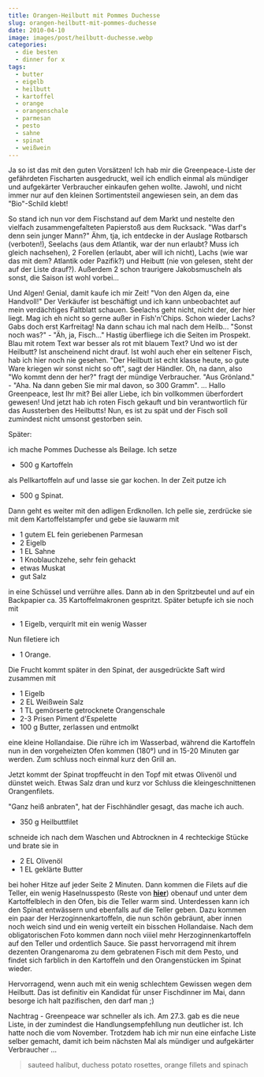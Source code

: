 ```yaml
---
title: Orangen-Heilbutt mit Pommes Duchesse
slug: orangen-heilbutt-mit-pommes-duchesse
date: 2010-04-10
image: images/post/heilbutt-duchesse.webp
categories: 
  - die besten
  - dinner for x
tags: 
  - butter
  - eigelb
  - heilbutt
  - kartoffel
  - orange
  - orangenschale
  - parmesan
  - pesto
  - sahne
  - spinat
  - weißwein
---
```


Ja so ist das mit den guten Vorsätzen! Ich hab mir die Greenpeace-Liste der gefährdeten Fischarten ausgedruckt, weil ich endlich einmal als mündiger und aufgekärter Verbraucher einkaufen gehen wollte. Jawohl, und nicht immer nur auf den kleinen Sortimentsteil angewiesen sein, an dem das "Bio"-Schild klebt!

So stand ich nun vor dem Fischstand auf dem Markt und nestelte den vielfach zusammengefalteten Papierstoß aus dem Rucksack. "Was darf's denn sein junger Mann?" Ähm, tja, ich entdecke in der Auslage Rotbarsch (verboten!), Seelachs (aus dem Atlantik, war der nun erlaubt? Muss ich gleich nachsehen), 2 Forellen (erlaubt, aber will ich nicht), Lachs (wie war das mit dem? Atlantik oder Pazifik?) und Heibutt (nie von gelesen, steht der auf der Liste drauf?). Außerdem 2 schon traurigere Jakobsmuscheln als sonst, die Saison ist wohl vorbei...

Und Algen! Genial, damit kaufe ich mir Zeit! "Von den Algen da, eine Handvoll!" Der Verkäufer ist beschäftigt und ich kann unbeobachtet auf mein verdächtiges Faltblatt schauen. Seelachs geht nicht, nicht der, der hier liegt. Mag ich eh nicht so gerne außer in Fish'n'Chips. Schon wieder Lachs? Gabs doch erst Karfreitag! Na dann schau ich mal nach dem Heilb... "Sonst noch was?" - "Äh, ja, Fisch..." Hastig überfliege ich die Seiten im Prospekt. Blau mit rotem Text war besser als rot mit blauem Text? Und wo ist der Heilbutt? Ist anscheinend nicht drauf. Ist wohl auch eher ein seltener Fisch, hab ich hier noch nie gesehen. "Der Heilbutt ist echt klasse heute, so gute Ware kriegen wir sonst nicht so oft", sagt der Händler. Oh, na dann, also "Wo kommt denn der her?" fragt der mündige Verbraucher. "Aus Grönland." - "Aha. Na dann geben Sie mir mal davon, so 300 Gramm". ... Hallo Greenpeace, lest Ihr mit? Bei aller Liebe, ich bin vollkommen überfordert gewesen! Und jetzt hab ich roten Fisch gekauft und bin verantwortlich für das Aussterben des Heilbutts! Nun, es ist zu spät und der Fisch soll zumindest nicht umsonst gestorben sein.

Später:

ich mache Pommes Duchesse als Beilage. Ich setze

* 500 g Kartoffeln

als Pellkartoffeln auf und lasse sie gar kochen. In der Zeit putze ich

* 500 g Spinat.

Dann geht es weiter mit den adligen Erdknollen. Ich pelle sie, zerdrücke sie mit dem Kartoffelstampfer und gebe sie lauwarm mit

* 1 gutem EL fein geriebenen Parmesan 
* 2 Eigelb 
* 1 EL Sahne 
* 1 Knoblauchzehe, sehr fein gehackt 
* etwas Muskat 
* gut Salz

in eine Schüssel und verrühre alles. Dann ab in den Spritzbeutel und auf ein Backpapier ca. 35 Kartoffelmakronen gespritzt. Später betupfe ich sie noch mit

* 1 Eigelb, verquirlt mit ein wenig Wasser

Nun filetiere ich

* 1 Orange.

Die Frucht kommt später in den Spinat, der ausgedrückte Saft wird zusammen mit

* 1 Eigelb 
* 2 EL Weißwein Salz 
* 1 TL gemörserte getrocknete Orangenschale 
* 2-3 Prisen Piment d'Espelette 
* 100 g Butter, zerlassen und entmolkt

eine kleine Hollandaise. Die rühre ich im Wasserbad, während die Kartoffeln nun in den vorgeheizten Ofen kommen (180°) und in 15-20 Minuten gar werden. Zum schluss noch einmal kurz den Grill an.

Jetzt kommt der Spinat tropffeucht in den Topf mit etwas Olivenöl und dünstet weich. Etwas Salz dran und kurz vor Schluss die kleingeschnittenen Orangenfilets.

"Ganz heiß anbraten", hat der Fischhändler gesagt, das mache ich auch.

* 350 g Heilbuttfilet

schneide ich nach dem Waschen und Abtrocknen in 4 rechteckige Stücke und brate sie in

* 2 EL Olivenöl 
* 1 EL geklärte Butter

bei hoher Hitze auf jeder Seite 2 Minuten. Dann kommen die Filets auf die Teller, ein wenig Haselnusspesto (Reste von **[hier](../spaghetti-mit-haselnusspesto)**) obenauf und unter dem Kartoffelblech in den Ofen, bis die Teller warm sind. Unterdessen kann ich den Spinat entwässern und ebenfalls auf die Teller geben. Dazu kommen ein paar der Herzoginnenkartoffeln, die nun schön gebräunt, aber innen noch weich sind und ein wenig verteilt ein bisschen Hollandaise. Nach dem obligatorischen Foto kommen dann noch viiiel mehr Herzoginnenkartoffeln auf den Teller und ordentlich Sauce. Sie passt hervorragend mit ihrem dezenten Orangenaroma zu dem gebratenen Fisch mit dem Pesto, und findet sich farblich in den Kartoffeln und den Orangenstücken im Spinat wieder.

Hervorragend, wenn auch mit ein wenig schlechtem Gewissen wegen dem Heilbutt. Das ist definitiv ein Kandidat für unser Fischdinner im Mai, dann besorge ich halt pazifischen, den darf man ;)

Nachtrag - Greenpeace war schneller als ich. Am 27.3. gab es die neue Liste, in der zumindest die Handlungsempfehllung nun deutlicher ist. Ich hatte noch die vom November. Trotzdem hab ich mir nun eine einfache Liste selber gemacht, damit ich beim nächsten Mal als mündiger und aufgekärter Verbraucher ...

> sauteed halibut, duchess potato rosettes, orange fillets and spinach